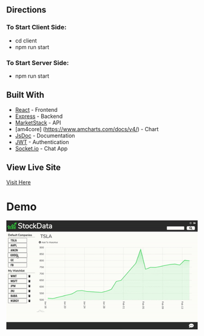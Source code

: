 ## Directions
### To Start Client Side:
* cd client
* npm run start

### To Start Server Side:
* npm run start

## Built With

* [React](https://reactjs.org/) - Frontend
* [Express](https://expressjs.com/) - Backend
* [MarketStack](https://marketstack.com/) - API
* [am4core] (https://www.amcharts.com/docs/v4/) - Chart
* [JsDoc](https://jsdoc.app/) - Documentation
* [JWT](https://jwt.io/) - Authentication
* [Socket.io](https://socket.io/) - Chat App

## View Live Site
[Visit Here](https://fullstack-stockmarket-app.herokuapp.com/)

# Demo
![](stockapp-demo.gif)

